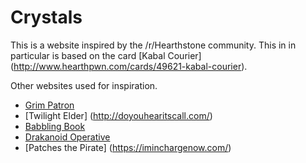 # Crystals
This is a website inspired by the /r/Hearthstone community. This in in particular is based on the card [Kabal Courier] (http://www.hearthpwn.com/cards/49621-kabal-courier).

Other websites used for inspiration.
* [Grim Patron](http://everyonegetinhere.com)
* [Twilight Elder] (http://doyouhearitscall.com/)
* [Babbling Book](http://www.youwannacastaspell.com)
* [Drakanoid Operative](http://www.secretagentcomingthrough.com)
* [Patches the Pirate] (https://iminchargenow.com/)
